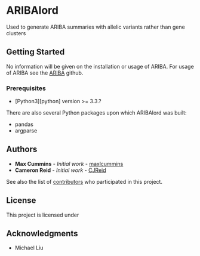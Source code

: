 # ARIBAlord

Used to generate ARIBA summaries with allelic variants rather than gene clusters

## Getting Started

No information will be given on the installation or usage of ARIBA.
For usage of ARIBA see the [ARIBA](https://github.com/sanger-pathogens/ariba) github.

### Prerequisites

  * [Python3][python] version >= 3.3.?

There are also several Python packages upon which ARIBAlord was built:
  * pandas
  * argparse

## Authors

* **Max Cummins** - *Initial work* - [maxlcummins](https://github.com/maxlcummins)
* **Cameron Reid** - *Initial work* - [CJReid](https://github.com/CJReid)

See also the list of [contributors](https://github.com/your/project/contributors) who participated in this project.

## License

This project is licensed under 

## Acknowledgments

* Michael Liu
